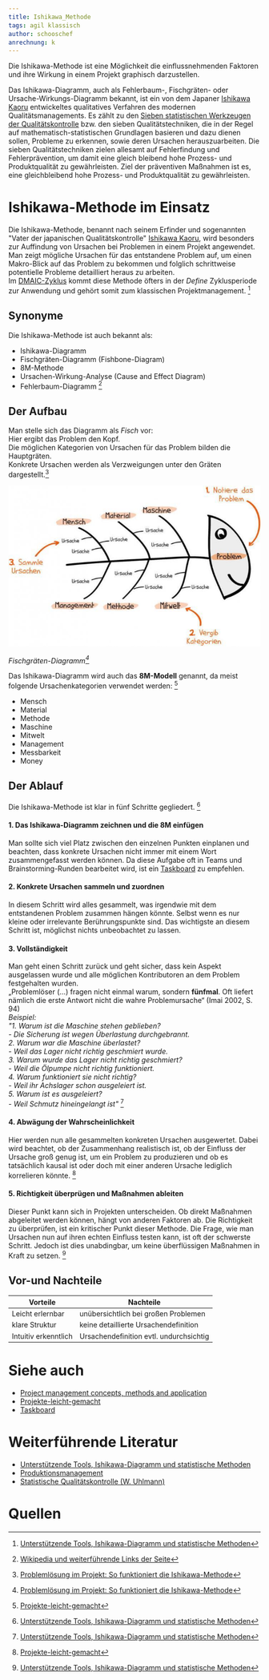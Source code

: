```yaml
---
title: Ishikawa_Methode
tags: agil klassisch
author: schooschef
anrechnung: k 
---
```

Die Ishikawa-Methode ist eine Möglichkeit die einflussnehmenden Faktoren und ihre Wirkung in einem Projekt graphisch darzustellen.

Das Ishikawa-Diagramm, auch als Fehlerbaum-, Fischgräten- oder Ursache-Wirkungs-Diagramm bekannt, ist ein von dem Japaner [Ishikawa Kaoru](https://de.wikipedia.org/wiki/Ishikawa_Kaoru) entwickeltes qualitatives Verfahren des modernen Qualitätsmanagements. Es zählt zu den [Sieben statistischen Werkzeugen der Qualitätskontrolle](https://de.wikipedia.org/wiki/Sieben_Werkzeuge_der_Qualit%C3%A4t) bzw. den sieben Qualitätstechniken, die in der Regel auf mathematisch-statistischen Grundlagen basieren und dazu dienen sollen, Probleme zu erkennen, sowie deren Ursachen herauszuarbeiten. Die sieben Qualitätstechniken zielen allesamt auf Fehlerfindung und Fehlerprävention, um damit eine gleich bleibend hohe Prozess- und Produktqualität zu gewährleisten. Ziel der präventiven Maßnahmen ist es, eine gleichbleibend hohe Prozess- und Produktqualität zu gewährleisten.

# Ishikawa-Methode im Einsatz

Die Ishikawa-Methode, benannt nach seinem Erfinder und sogenannten "Vater der japanischen Qualitätskontrolle" [Ishikawa Kaoru](https://de.wikipedia.org/wiki/Ishikawa_Kaoru), 
wird besonders zur Auffindung von Ursachen bei Problemen in einem Projekt angewendet. Man zeigt mögliche Ursachen für das 
entstandene Problem auf, um einen Makro-Blick auf das Problem zu bekommen und folglich schrittweise potentielle Probleme detailliert heraus zu arbeiten.  
Im [DMAIC-Zyklus](https://refa.de/service/refa-lexikon/dmaic) kommt diese Methode öfters in der *Define* Zyklusperiode zur Anwendung und gehört somit zum klassischen Projektmanagement. [^3]

## Synonyme

Die Ishikawa-Methode ist auch bekannt als:

* Ishikawa-Diagramm
* Fischgräten-Diagramm (Fishbone-Diagram)
* 8M-Methode
* Ursachen-Wirkung-Analyse (Cause and Effect Diagram)
* Fehlerbaum-Diagramm [^4]


## Der Aufbau
Man stelle sich das Diagramm als *Fisch* vor:  
Hier ergibt das Problem den Kopf.  
Die möglichen Kategorien von Ursachen für das Problem bilden die Hauptgräten.  
Konkrete Ursachen werden als Verzweigungen unter den Gräten dargestellt.[^5]  

![Fischskizze d. Diagramms](Ishikawa_Methode/ishikawa1-705x449.jpg "Fishy Fish")

*Fischgräten-Diagramm[^5]*

Das Ishikawa-Diagramm wird auch das **8M-Modell** genannt, da meist folgende Ursachenkategorien verwendet werden: [^1]  
 * Mensch  
 * Material  
 * Methode  
 * Maschine  
 * Mitwelt  
 * Management  
 * Messbarkeit  
 * Money  

## Der Ablauf  
Die Ishikawa-Methode ist klar in fünf Schritte gegliedert. [^3]

#### 1. Das Ishikawa-Diagramm zeichnen und die 8M einfügen  
Man sollte sich viel Platz zwischen den einzelnen Punkten einplanen und beachten, dass konkrete Ursachen nicht immer mit einem Wort zusammengefasst werden können. 
Da diese Aufgabe oft in Teams und Brainstorming-Runden bearbeitet wird, ist ein [Taskboard](Taskboard.md) zu empfehlen.

#### 2. Konkrete Ursachen sammeln und zuordnen
In diesem Schritt wird alles gesammelt, was irgendwie mit dem entstandenen Problem zusammen hängen könnte. 
Selbst wenn es nur kleine oder irrelevante Berührungspunkte sind.
Das wichtigste an diesem Schritt ist, möglichst nichts unbeobachtet zu lassen.

#### 3. Vollständigkeit
Man geht einen Schritt zurück und geht sicher, dass kein Aspekt ausgelassen wurde und alle möglichen Kontributoren an dem Problem festgehalten wurden.  
„Problemlöser (…)
fragen nicht einmal warum, sondern **fünfmal**. Oft liefert nämlich die erste Antwort nicht die
wahre Problemursache“ (Imai 2002, S. 94)  
*Beispiel:*  
*"1. Warum ist die Maschine stehen geblieben?  
    - Die Sicherung ist wegen Überlastung durchgebrannt.*  
*2. Warum war die Maschine überlastet?  
    - Weil das Lager nicht richtig geschmiert wurde.*  
*3. Warum wurde das Lager nicht richtig geschmiert?  
    - Weil die Ölpumpe nicht richtig funktioniert.*  
*4. Warum funktioniert sie nicht richtig?  
    - Weil ihr Achslager schon ausgeleiert ist.*  
*5. Warum ist es ausgeleiert?  
    - Weil Schmutz hineingelangt ist"*  [^3]

#### 4. Abwägung der Wahrscheinlichkeit
Hier werden nun alle gesammelten konkreten Ursachen ausgewertet.
Dabei wird beachtet, ob der Zusammenhang realistisch ist, ob der Einfluss der Ursache groß genug ist, um
ein Problem zu produzieren und ob es tatsächlich kausal ist oder doch mit einer anderen Ursache lediglich korrelieren könnte. [^1]

#### 5. Richtigkeit überprügen und Maßnahmen ableiten
Dieser Punkt kann sich in Projekten unterscheiden. Ob direkt Maßnahmen abgeleitet werden können, hängt von anderen Faktoren ab.
Die Richtigkeit zu überprüfen, ist ein kritischer Punkt dieser Methode.
Die Frage, wie man Ursachen nun auf ihren echten Einfluss testen kann, ist oft der schwerste Schritt.
Jedoch ist dies unabdingbar, um keine überflüssigen Maßnahmen in Kraft zu setzen. [^3]


## Vor-und Nachteile

| Vorteile  | Nachteile |
| ------------- | ------------- |
| Leicht erlernbar    | unübersichtlich bei großen Problemen  |
| klare Struktur  | keine detaillierte Ursachendefinition  |
| Intuitiv erkenntlich  | Ursachendefinition evtl. undurchsichtig |



# Siehe auch
* [Project management concepts, methods and application](https://www.emerald.com/insight/content/doi/10.1108/01443570310481559/full/html?casa_token=bT1rYjg7QRoAAAAA:TAkzKHlihH29M0AleiYCA4FAKU0_LJMIFoKhSpR1BbjAlWR-I6Mo9PHgh-KarAwQT9MAtw9_zuElHk-VIFArP6LWZ5dqGjg_ni2dKA184QkbiwVX4cQ)
* [Projekte-leicht-gemacht](https://de-academic.com/dic.nsf/dewiki/666650)
* [Taskboard](Taskboard.md)

# Weiterführende Literatur

* [Unterstützende Tools, Ishikawa-Diagramm und statistische Methoden](https://link.springer.com/chapter/10.1007/978-3-658-35208-0_3)
* [Produktionsmanagement](https://link.springer.com/book/10.1007%2F978-3-8349-9091-4)
* [Statistische Qualitätskontrolle (W. Uhlmann)](https://books.google.de/books?hl=de&lr=&id=5tucBgAAQBAJ&oi=fnd&pg=PA7&dq=7+methoden+Qualit%C3%A4tskontrollen&ots=_AYFApt5UB&sig=5sTP6ovceio-2TCeXGzbj_wkCk4#v=onepage&q=7%20methoden%20Qualit%C3%A4tskontrollen&f=false)

# Quellen

[^1]: [Projekte-leicht-gemacht](https://projekte-leicht-gemacht.de/blog/business-wissen/ishikawa-diagramm/)
[^2]: [Produktionsmanagement](https://link.springer.com/book/10.1007%2F978-3-8349-9091-4)
[^3]: [Unterstützende Tools, Ishikawa-Diagramm und statistische Methoden](https://link.springer.com/chapter/10.1007/978-3-658-35208-0_3)
[^4]: [Wikipedia und weiterführende Links der Seite](https://de.wikipedia.org/wiki/Sieben_Werkzeuge_der_Qualit%C3%A4t)
[^5]: [Problemlösung im Projekt: So funktioniert die Ishikawa-Methode](https://projekte-leicht-gemacht.de/wp-content/uploads/2015/02/ishikawa1-705x449.jpg)

